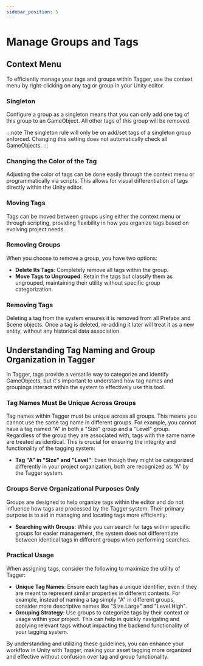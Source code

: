```yaml
---
sidebar_position: 5
---
```


# Manage Groups and Tags

## Context Menu

To efficiently manage your tags and groups within Tagger, use the context menu by right-clicking on any tag or group in your Unity editor. 

### Singleton 

Configure a group as a singleton means that you can only add one tag of this group to an GameObject. All other tags of this group will be removed.

:::note
The singleton rule will only be on add/set tags of a singleton group enforced.
Changing this setting does not automatically check all GameObjects.
:::
### Changing the Color of the Tag

Adjusting the color of tags can be done easily through the context menu or programmatically via scripts. This allows for visual differentiation of tags directly within the Unity editor.

### Moving Tags

Tags can be moved between groups using either the context menu or through scripting, providing flexibility in how you organize tags based on evolving project needs.

### Removing Groups

When you choose to remove a group, you have two options:
- **Delete Its Tags**: Completely remove all tags within the group.
- **Move Tags to Ungrouped**: Retain the tags but classify them as ungrouped, maintaining their utility without specific group categorization.

### Removing Tags

Deleting a tag from the system ensures it is removed from all Prefabs and Scene objects. Once a tag is deleted, re-adding it later will treat it as a new entity, without any historical data association.

## Understanding Tag Naming and Group Organization in Tagger

In Tagger, tags provide a versatile way to categorize and identify GameObjects, but it's important to understand how tag names and groupings interact within the system to effectively use this tool.

### Tag Names Must Be Unique Across Groups

Tag names within Tagger must be unique across all groups. This means you cannot use the same tag name in different groups. For example, you cannot have a tag named "A" in both a "Size" group and a "Level" group. Regardless of the group they are associated with, tags with the same name are treated as identical. This is crucial for ensuring the integrity and functionality of the tagging system:

- **Tag "A" in "Size" and "Level"**: Even though they might be categorized differently in your project organization, both are recognized as "A" by the Tagger system.

### Groups Serve Organizational Purposes Only

Groups are designed to help organize tags within the editor and do not influence how tags are processed by the Tagger system. Their primary purpose is to aid in managing and locating tags more efficiently:

- **Searching with Groups**: While you can search for tags within specific groups for easier management, the system does not differentiate between identical tags in different groups when performing searches.

### Practical Usage

When assigning tags, consider the following to maximize the utility of Tagger:

- **Unique Tag Names**: Ensure each tag has a unique identifier, even if they are meant to represent similar properties in different contexts. For example, instead of naming a tag simply "A" in different groups, consider more descriptive names like "Size.Large" and "Level.High".
- **Grouping Strategy**: Use groups to categorize tags by their context or usage within your project. This can help in quickly navigating and applying relevant tags without impacting the backend functionality of your tagging system.

By understanding and utilizing these guidelines, you can enhance your workflow in Unity with Tagger, making your asset tagging more organized and effective without confusion over tag and group functionality.
